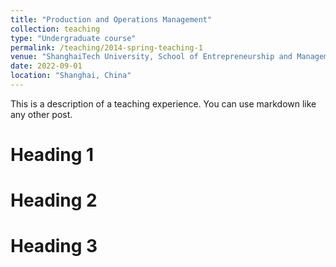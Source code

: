 ```yaml
---
title: "Production and Operations Management"
collection: teaching
type: "Undergraduate course"
permalink: /teaching/2014-spring-teaching-1
venue: "ShanghaiTech University, School of Entrepreneurship and Management"
date: 2022-09-01
location: "Shanghai, China"
---
```


This is a description of a teaching experience. You can use markdown like any other post.

Heading 1
======

Heading 2
======

Heading 3
======
